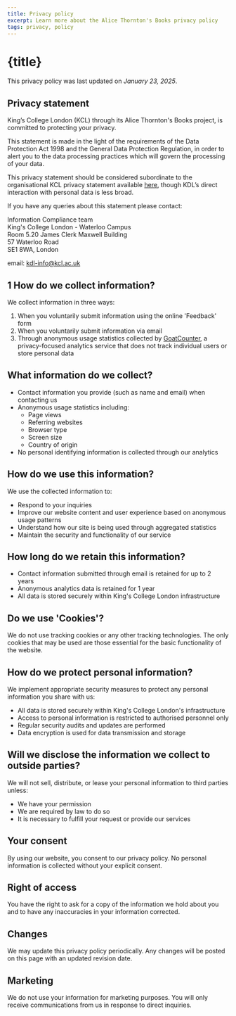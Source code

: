 ```yaml
---
title: Privacy policy
excerpt: Learn more about the Alice Thornton's Books privacy policy
tags: privacy, policy
---
```


# {title}

This privacy policy was last updated on _January 23, 2025_.

## Privacy statement

King’s College London (KCL) through its Alice Thornton's Books project, is committed to
protecting your privacy.

This statement is made in the light of the requirements of the Data Protection
Act 1998 and the General Data Protection Regulation, in order to alert you to the
data processing practices which will govern the processing of your data.

This privacy statement should be considered subordinate to the organisational
KCL privacy statement available [here](https://www.kcl.ac.uk/terms/privacy.aspx),
though KDL’s direct interaction with personal data is less broad.

If you have any queries about this statement please contact:

Information Compliance team  
King's College London - Waterloo Campus  
Room 5.20 James Clerk Maxwell Building  
57 Waterloo Road  
SE1 8WA, London

email: [kdl-info@kcl.ac.uk](mailto:kdl-info@kcl.ac.uk)

## 1 How do we collect information?

We collect information in three ways:

1. When you voluntarily submit information using the online 'Feedback' form
2. When you voluntarily submit information via email
3. Through anonymous usage statistics collected by
   [GoatCounter](https://www.goatcounter.com), a privacy-focused analytics service
   that does not track individual users or store personal data

## What information do we collect?

- Contact information you provide (such as name and email) when contacting us
- Anonymous usage statistics including:
  - Page views
  - Referring websites
  - Browser type
  - Screen size
  - Country of origin
- No personal identifying information is collected through our analytics

## How do we use this information?

We use the collected information to:

- Respond to your inquiries
- Improve our website content and user experience based on anonymous usage patterns
- Understand how our site is being used through aggregated statistics
- Maintain the security and functionality of our service

## How long do we retain this information?

- Contact information submitted through email is retained for up to 2 years
- Anonymous analytics data is retained for 1 year
- All data is stored securely within King's College London infrastructure

## Do we use 'Cookies'?

We do not use tracking cookies or any other tracking technologies. The only
cookies that may be used are those essential for the basic functionality of the
website.

## How do we protect personal information?

We implement appropriate security measures to protect any personal information you
share with us:

- All data is stored securely within King's College London's infrastructure
- Access to personal information is restricted to authorised personnel only
- Regular security audits and updates are performed
- Data encryption is used for data transmission and storage

## Will we disclose the information we collect to outside parties?

We will not sell, distribute, or lease your personal information to third parties unless:

- We have your permission
- We are required by law to do so
- It is necessary to fulfill your request or provide our services

## Your consent

By using our website, you consent to our privacy policy. No personal information
is collected without your explicit consent.

## Right of access

You have the right to ask for a copy of the information we hold about you and to
have any inaccuracies in your information corrected.

## Changes

We may update this privacy policy periodically. Any changes will be posted on
this page with an updated revision date.

## Marketing

We do not use your information for marketing purposes. You will only receive communications from us in response to direct inquiries.
